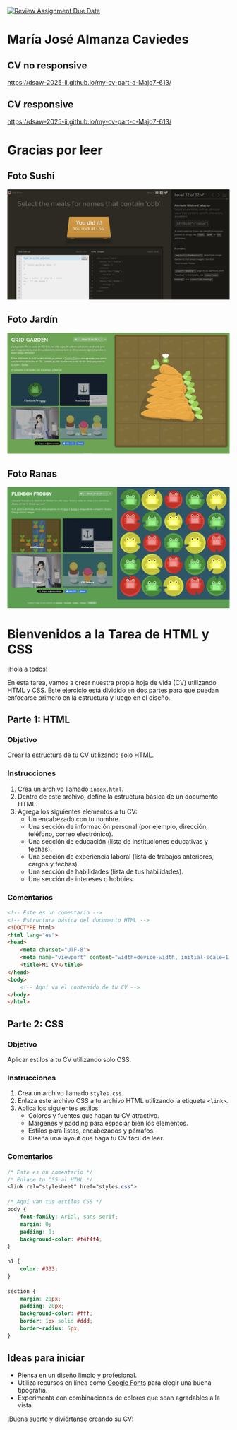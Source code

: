 [![Review Assignment Due Date](https://classroom.github.com/assets/deadline-readme-button-22041afd0340ce965d47ae6ef1cefeee28c7c493a6346c4f15d667ab976d596c.svg)](https://classroom.github.com/a/3TsFj7A-)

# María José Almanza Caviedes 

## CV no responsive
https://dsaw-2025-ii.github.io/my-cv-part-a-Majo7-613/

## CV responsive
https://dsaw-2025-ii.github.io/my-cv-part-c-Majo7-613/

# Gracias por leer

## Foto Sushi
![Foto Final](foto-final.png)

## Foto Jardín

![Foto Final](foto-jardin.png)

## Foto Ranas
![Foto Final](foto-ranas.png)



# Bienvenidos a la Tarea de HTML y CSS

¡Hola a todos!

En esta tarea, vamos a crear nuestra propia hoja de vida (CV) utilizando HTML y CSS. Este ejercicio está dividido en dos partes para que puedan enfocarse primero en la estructura y luego en el diseño.

## Parte 1: HTML

### Objetivo
Crear la estructura de tu CV utilizando solo HTML.

### Instrucciones
1. Crea un archivo llamado `index.html`.
2. Dentro de este archivo, define la estructura básica de un documento HTML.
3. Agrega los siguientes elementos a tu CV:
    - Un encabezado con tu nombre.
    - Una sección de información personal (por ejemplo, dirección, teléfono, correo electrónico).
    - Una sección de educación (lista de instituciones educativas y fechas).
    - Una sección de experiencia laboral (lista de trabajos anteriores, cargos y fechas).
    - Una sección de habilidades (lista de tus habilidades).
    - Una sección de intereses o hobbies.

### Comentarios
```html
<!-- Este es un comentario -->
<!-- Estructura básica del documento HTML -->
<!DOCTYPE html>
<html lang="es">
<head>
    <meta charset="UTF-8">
    <meta name="viewport" content="width=device-width, initial-scale=1.0">
    <title>Mi CV</title>
</head>
<body>
    <!-- Aquí va el contenido de tu CV -->
</body>
</html>
```

## Parte 2: CSS

### Objetivo
Aplicar estilos a tu CV utilizando solo CSS.

### Instrucciones
1. Crea un archivo llamado `styles.css`.
2. Enlaza este archivo CSS a tu archivo HTML utilizando la etiqueta `<link>`.
3. Aplica los siguientes estilos:
    - Colores y fuentes que hagan tu CV atractivo.
    - Márgenes y padding para espaciar bien los elementos.
    - Estilos para listas, encabezados y párrafos.
    - Diseña una layout que haga tu CV fácil de leer.

### Comentarios
```css
/* Este es un comentario */
/* Enlace tu CSS al HTML */
<link rel="stylesheet" href="styles.css">

/* Aquí van tus estilos CSS */
body {
    font-family: Arial, sans-serif;
    margin: 0;
    padding: 0;
    background-color: #f4f4f4;
}

h1 {
    color: #333;
}

section {
    margin: 20px;
    padding: 20px;
    background-color: #fff;
    border: 1px solid #ddd;
    border-radius: 5px;
}
```

## Ideas para iniciar
- Piensa en un diseño limpio y profesional.
- Utiliza recursos en línea como [Google Fonts](https://fonts.google.com/) para elegir una buena tipografía.
- Experimenta con combinaciones de colores que sean agradables a la vista.

¡Buena suerte y diviértanse creando su CV!
